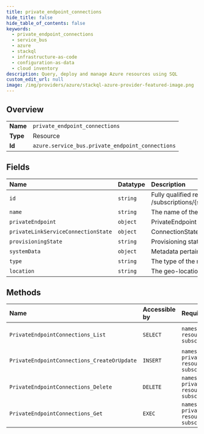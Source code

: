 ```yaml
---
title: private_endpoint_connections
hide_title: false
hide_table_of_contents: false
keywords:
  - private_endpoint_connections
  - service_bus
  - azure    
  - stackql
  - infrastructure-as-code
  - configuration-as-data
  - cloud inventory
description: Query, deploy and manage Azure resources using SQL
custom_edit_url: null
image: /img/providers/azure/stackql-azure-provider-featured-image.png
---
```

  
    

## Overview
<table><tbody>
<tr><td><b>Name</b></td><td><code>private_endpoint_connections</code></td></tr>
<tr><td><b>Type</b></td><td>Resource</td></tr>
<tr><td><b>Id</b></td><td><code>azure.service_bus.private_endpoint_connections</code></td></tr>
</tbody></table>

## Fields
| Name | Datatype | Description |
|:-----|:---------|:------------|
| `id` | `string` | Fully qualified resource ID for the resource. Ex - /subscriptions/&#123;subscriptionId&#125;/resourceGroups/&#123;resourceGroupName&#125;/providers/&#123;resourceProviderNamespace&#125;/&#123;resourceType&#125;/&#123;resourceName&#125; |
| `name` | `string` | The name of the resource |
| `privateEndpoint` | `object` | PrivateEndpoint information. |
| `privateLinkServiceConnectionState` | `object` | ConnectionState information. |
| `provisioningState` | `string` | Provisioning state of the Private Endpoint Connection. |
| `systemData` | `object` | Metadata pertaining to creation and last modification of the resource. |
| `type` | `string` | The type of the resource. E.g. "Microsoft.EventHub/Namespaces" or "Microsoft.EventHub/Namespaces/EventHubs" |
| `location` | `string` | The geo-location where the resource lives |
## Methods
| Name | Accessible by | Required Params | Description |
|:-----|:--------------|:----------------|:------------|
| `PrivateEndpointConnections_List` | `SELECT` | `namespaceName, resourceGroupName, subscriptionId` | Gets the available PrivateEndpointConnections within a namespace. |
| `PrivateEndpointConnections_CreateOrUpdate` | `INSERT` | `namespaceName, privateEndpointConnectionName, resourceGroupName, subscriptionId` | Creates or updates PrivateEndpointConnections of service namespace. |
| `PrivateEndpointConnections_Delete` | `DELETE` | `namespaceName, privateEndpointConnectionName, resourceGroupName, subscriptionId` | Deletes an existing Private Endpoint Connection. |
| `PrivateEndpointConnections_Get` | `EXEC` | `namespaceName, privateEndpointConnectionName, resourceGroupName, subscriptionId` | Gets a description for the specified Private Endpoint Connection. |
